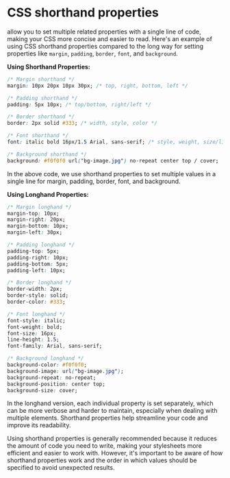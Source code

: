 # CSS shorthand properties

allow you to set multiple related properties with a single line of code, making your CSS more concise and easier to read. Here's an example of using CSS shorthand properties compared to the long way for setting properties like `margin`, `padding`, `border`, `font`, and `background`.

**Using Shorthand Properties:**

```css
/* Margin shorthand */
margin: 10px 20px 10px 30px; /* top, right, bottom, left */

/* Padding shorthand */
padding: 5px 10px; /* top/bottom, right/left */

/* Border shorthand */
border: 2px solid #333; /* width, style, color */

/* Font shorthand */
font: italic bold 16px/1.5 Arial, sans-serif; /* style, weight, size/line-height, font-family */

/* Background shorthand */
background: #f0f0f0 url("bg-image.jpg") no-repeat center top / cover;
```

In the above code, we use shorthand properties to set multiple values in a single line for margin, padding, border, font, and background.

**Using Longhand Properties:**

```css
/* Margin longhand */
margin-top: 10px;
margin-right: 20px;
margin-bottom: 10px;
margin-left: 30px;

/* Padding longhand */
padding-top: 5px;
padding-right: 10px;
padding-bottom: 5px;
padding-left: 10px;

/* Border longhand */
border-width: 2px;
border-style: solid;
border-color: #333;

/* Font longhand */
font-style: italic;
font-weight: bold;
font-size: 16px;
line-height: 1.5;
font-family: Arial, sans-serif;

/* Background longhand */
background-color: #f0f0f0;
background-image: url("bg-image.jpg");
background-repeat: no-repeat;
background-position: center top;
background-size: cover;
```

In the longhand version, each individual property is set separately, which can be more verbose and harder to maintain, especially when dealing with multiple elements. Shorthand properties help streamline your code and improve its readability.

Using shorthand properties is generally recommended because it reduces the amount of code you need to write, making your stylesheets more efficient and easier to work with. However, it's important to be aware of how shorthand properties work and the order in which values should be specified to avoid unexpected results.
